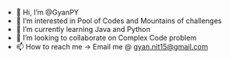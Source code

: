 - 👋 Hi, I’m @GyanPY
- 👀 I’m interested in Pool of Codes and Mountains of challenges
- 🌱 I’m currently learning Java and Python
- 💞️ I’m looking to collaborate on Complex Code problem
- 📫 How to reach me  -> Email me @ gyan.nit15@gmail.com

<!---
GyanPY/GyanPY is a ✨ special ✨ repository because its `README.md` (this file) appears on your GitHub profile.
You can click the Preview link to take a look at your changes.
--->
